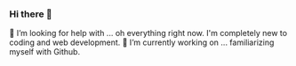 ### Hi there 👋
🤔 I’m looking for help with ... oh everything right now. I'm completely new to coding and web development. 
🔭 I’m currently working on ... familiarizing myself with Github.
<!--
**Skye404/Skye404** is a ✨ _special_ ✨ repository because its `README.md` (this file) appears on your GitHub profile.

Here are some ideas to get you started:

- 🔭 I’m currently working on ... familiarizing myself with Github.
- 🌱 I’m currently learning ...
- 👯 I’m looking to collaborate on ...
- 🤔 I’m looking for help with ... oh everything right now. I'm completely new to coding and web development. 
- 💬 Ask me about ...
- 📫 How to reach me: ...
- 😄 Pronouns: ...
- ⚡ Fun fact: ...
-->
